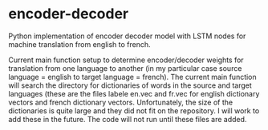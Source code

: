 # encoder-decoder
Python implementation of encoder decoder model with LSTM nodes for machine translation from english to french. 

Current main function setup to determine encoder/decoder weights for translation from one language to another (in my particular case source language = english to target language = french). The current main function will search the directory for dictionaries of words in the source and target languages (these are the files labele en.vec and fr.vec for english dictionary vectors and french dictionary vectors. Unfortunately, the size of the dictionaries is quite large and they did not fit on the repository. I will work to add these in the future. The code will not run until these files are added.
